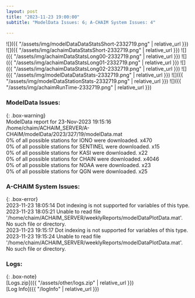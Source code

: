 ```yaml
---
layout: post
title: "2023-11-23 19:00:00"
subtitle: "ModelData Issues: 6; A-CHAIM System Issues: 4"

---
```


![]({{ "/assets/img/modelDataDataStatsShort-2332719.png" | relative_url }})
![]({{ "/assets/img/achaimDataStatsShort-2332719.png" | relative_url }})
![]({{ "/assets/img/achaimDataStatsLong00-2332719.png" | relative_url }})
![]({{ "/assets/img/achaimDataStatsLong01-2332719.png" | relative_url }})
![]({{ "/assets/img/achaimDataStatsLong02-2332719.png" | relative_url }})
![]({{ "/assets/img/modelDataDataStats-2332719.png" | relative_url }})
![]({{ "/assets/img/modelDataStationStats-2332719.png" | relative_url }})
![]({{ "/assets/img/achaimRunTime-2332719.png" | relative_url }})


### ModelData Issues:  
  
{: .box-warning}  
 ModelData report for 23-Nov-2023 19:15:16   
 /home/chaim/ACHAIM_SERVER/A-CHAIM/modelData/2023/327/19/modelData.mat   
 0% of all possible stations for IONO were downloaded. x470   
 0% of all possible stations for SENTINEL were downloaded. x15   
 0% of all possible stations for KASI were downloaded. x22   
 0% of all possible stations for CHAIN were downloaded. x4046   
 0% of all possible stations for NOAA were downloaded. x23   
 0% of all possible stations for QGN were downloaded. x25   
  
### A-CHAIM System Issues:  
  
{: .box-error}  
2023-11-23 18:05:14 Dot indexing is not supported for variables of this type.  
2023-11-23 18:05:21 Unable to read file '/home/chaim/ACHAIM_SERVER/weeklyReports/modelDataPlotData.mat'. No such file or directory.  
2023-11-23 19:15:17 Dot indexing is not supported for variables of this type.  
2023-11-23 19:15:24 Unable to read file '/home/chaim/ACHAIM_SERVER/weeklyReports/modelDataPlotData.mat'. No such file or directory.  

### Logs:  
  
{: .box-note}  
[Logs.zip]({{ "/assets/other/logs.zip" | relative_url }})  
[Log Info]({{ "/logInfo" | relative_url }})  
